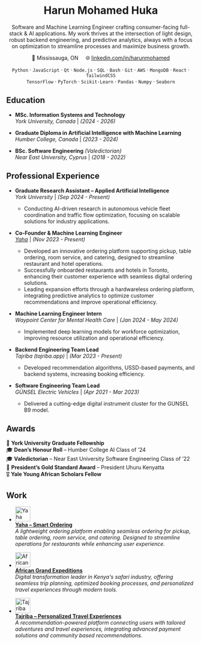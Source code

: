 <h1 align="center">Harun Mohamed Huka</h1>

<p align="center">
Software and Machine Learning Engineer crafting consumer-facing full-stack & AI applications. My work thrives at the intersection of light design, robust backend engineering, and predictive analytics, always with a focus on optimization to streamline processes and maximize business growth.
</p> 

<p align="center">📍 Mississauga, ON &nbsp; &nbsp; 🌐 <a href="https://linkedin.com/in/harunmohamed">linkedin.com/in/harunmohamed</a></p>

<div align="center">
 
`Python` · `JavaScript` · `Qt` · `Node.js` · `SQL` · `Bash` · `Git` · `AWS` · `MongoDB` · `React` · `TailwindCSS`  
`TensorFlow` · `PyTorch` · `Scikit-Learn` · `Pandas` · `Numpy` · `Seaborn`

</div>


## **Education**  
- **MSc. Information Systems and Technology**  
  *York University, Canada* | *(2024 - 2026)*  

- **Graduate Diploma in Artificial Intelligence with Machine Learning**  
  *Humber College, Canada* | *(2023 - 2024)*  

- **BSc. Software Engineering** *(Valedictorian)*  
  *Near East University, Cyprus* | *(2018 - 2022)*  


## **Professional Experience**  

- **Graduate Research Assistant – Applied Artificial Intelligence**  
  *York University* | *(Sep 2024 - Present)*  
  - Conducting AI-driven research in autonomous vehicle fleet coordination and traffic flow optimization, focusing on scalable solutions for industry applications.

- **Co-Founder & Machine Learning Engineer**  
  *[Yaha](https://www.orderyaha.com/about)* | *(Nov 2023 - Present)*  
  - Developed an innovative ordering platform supporting pickup, table ordering, room service, and catering, designed to streamline restaurant and hotel operations.  
  - Successfully onboarded restaurants and hotels in Toronto, enhancing their customer experience with seamless digital ordering solutions.  
  - Leading expansion efforts through a hardwareless ordering platform, integrating predictive analytics to optimize customer recommendations and improve operational efficiency.  

- **Machine Learning Engineer Intern**  
  *Waypoint Center for Mental Health Care* | *(Jan 2024 - May 2024)*  
  - Implemented deep learning models for workforce optimization, improving resource utilization and operational efficiency.  

- **Backend Engineering Team Lead**  
  *Tajriba (tajriba.app)* | *(Mar 2023 - Present)*  
  - Developed recommendation algorithms, USSD-based payments, and backend systems, increasing booking efficiency.  

- **Software Engineering Team Lead**  
  *GÜNSEL Electric Vehicles* | *(Apr 2021 - Mar 2023)*  
  - Delivered a cutting-edge digital instrument cluster for the GUNSEL B9 model.  


## **Awards**  

🏅 **York University Graduate Fellowship**  
🎓 **Dean’s Honour Roll** – Humber College AI Class of ’24  
🎓 **Valedictorian** – Near East University Software Engineering Class of ’22  
🥇 **President’s Gold Standard Award** – President Uhuru Kenyatta  
🎖️ **Yale Young African Scholars Fellow**  


## **Work**

- [<img src="https://i.imgur.com/iE5q6Sd.png" alt="Yaha Logo" width="40" height="40">](https://www.orderyaha.com)  
  **[Yaha – Smart Ordering](https://www.orderyaha.com/about)**  
  *A lightweight ordering platform enabling seamless ordering for pickup, table ordering, room service, and catering. Designed to streamline operations for restaurants while enhancing user experience.*  

- [<img src="https://i.imgur.com/WBbLELk.png" alt="African Grand Expeditions Logo" width="40" height="40">](https://www.africangrandexpeditions.com)  
  **[African Grand Expeditions](https://www.africangrandexpeditions.com)**  
  *Digital transformation leader in Kenya's safari industry, offering seamless trip planning, optimized booking processes, and personalized travel experiences through modern tools.*  

- [<img src="https://i.imgur.com/pc6OSjq.png" alt="Tajriba Logo" width="40" height="40">](https://www.tajriba.app)  
  **[Tajriba – Personalized Travel Experiences](https://www.tajriba.app)**  
  *A recommendation-powered platform connecting users with tailored adventures and travel experiences, integrating advanced payment solutions and community based recommendations.*  

